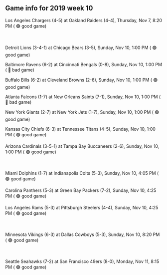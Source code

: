 ## Game info for 2019 week 10
Los Angeles Chargers (4-5) at Oakland Raiders (4-4), Thursday, Nov 7, 8:20 PM (	:green_circle: good game)


<br/>

Detroit Lions (3-4-1) at Chicago Bears (3-5), Sunday, Nov 10, 1:00 PM (	:green_circle: good game)

Baltimore Ravens (6-2) at Cincinnati Bengals (0-8), Sunday, Nov 10, 1:00 PM (	:red_circle: bad game)

Buffalo Bills (6-2) at Cleveland Browns (2-6), Sunday, Nov 10, 1:00 PM (	:green_circle: good game)

Atlanta Falcons (1-7) at New Orleans Saints (7-1), Sunday, Nov 10, 1:00 PM (	:red_circle: bad game)

New York Giants (2-7) at New York Jets (1-7), Sunday, Nov 10, 1:00 PM (	:green_circle: good game)

Kansas City Chiefs (6-3) at Tennessee Titans (4-5), Sunday, Nov 10, 1:00 PM (	:green_circle: good game)

Arizona Cardinals (3-5-1) at Tampa Bay Buccaneers (2-6), Sunday, Nov 10, 1:00 PM (	:green_circle: good game)


<br/>

Miami Dolphins (1-7) at Indianapolis Colts (5-3), Sunday, Nov 10, 4:05 PM (	:green_circle: good game)

Carolina Panthers (5-3) at Green Bay Packers (7-2), Sunday, Nov 10, 4:25 PM (	:green_circle: good game)

Los Angeles Rams (5-3) at Pittsburgh Steelers (4-4), Sunday, Nov 10, 4:25 PM (	:green_circle: good game)


<br/>

Minnesota Vikings (6-3) at Dallas Cowboys (5-3), Sunday, Nov 10, 8:20 PM (	:green_circle: good game)


<br/>

Seattle Seahawks (7-2) at San Francisco 49ers (8-0), Monday, Nov 11, 8:15 PM (	:green_circle: good game)

